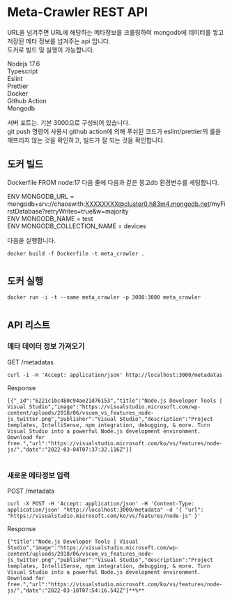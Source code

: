 
# Meta-Crawler REST API 

URL을 넘겨주면 URL에 해당하는 메타정보를 크롤링하여 mongodb에 데이터를 쌓고   
저장된 메타 정보를 넘겨주는 api 입니다.   
도커로 빌드 및 실행이 가능합니다.   

Nodejs 17.6  
Typescript    
Eslint    
Prettier   
Docker   
Github Action   
Mongodb   

서버 포트는. 기본 3000으로 구성되어 있습니다.   
git push 명령어 사용시 github action에 의해 푸쉬된 코드가 eslint/prettier의 룰을 깨뜨리지 않는 것을 확인하고, 빌드가 잘 되는 것을 확인합니다.


## 도커 빌드
Dockerfile FROM node:17 다음 줄에 다음과 같은 몽고db 환경변수를 세팅합니다.

ENV MONGODB_URL = mongodb+srv://chaoswith:XXXXXXXX@cluster0.h83m4.mongodb.net/myFirstDatabase?retryWrites=true&w=majority   
ENV MONGODB_NAME = test   
ENV MONGODB_COLLECTION_NAME = devices   

다음을 실행합니다.

```
docker build -f Dockerfile -t meta_crawler .
```
#
## 도커 실행
```
docker run -i -t --name meta_crawler -p 3000:3000 meta_crawler
```
#

## API 리스트

### 메타 데이터 정보 가져오기
GET /metadatas
```
curl -i -H 'Accept: application/json' http://localhost:3000/metadatas
```
Response
```
[{"_id":"6221c1bc480c94ae21d76153","title":"Node.js Developer Tools | Visual Studio","image":"https://visualstudio.microsoft.com/wp-content/uploads/2018/06/vscom_vs_features_node-js_twitter.png","publisher":"Visual Studio","description":"Project templates, IntelliSense, npm integration, debugging, & more. Turn Visual Studio into a powerful Node.js development environment. Download for free.","url":"https://visualstudio.microsoft.com/ko/vs/features/node-js/","date":"2022-03-04T07:37:32.116Z"}]
```
#

### 새로운 메타정보 입력
POST /metadata

```
curl -X POST -H 'Accept: application/json' -H 'Content-Type: application/json' "http://localhost:3000/metadata" -d '{ "url": "https://visualstudio.microsoft.com/ko/vs/features/node-js" }'
```
Response
```
{"title":"Node.js Developer Tools | Visual Studio","image":"https://visualstudio.microsoft.com/wp-content/uploads/2018/06/vscom_vs_features_node-js_twitter.png","publisher":"Visual Studio","description":"Project templates, IntelliSense, npm integration, debugging, & more. Turn Visual Studio into a powerful Node.js development environment. Download for free.","url":"https://visualstudio.microsoft.com/ko/vs/features/node-js/","date":"2022-03-10T07:54:16.542Z"}**%**
```